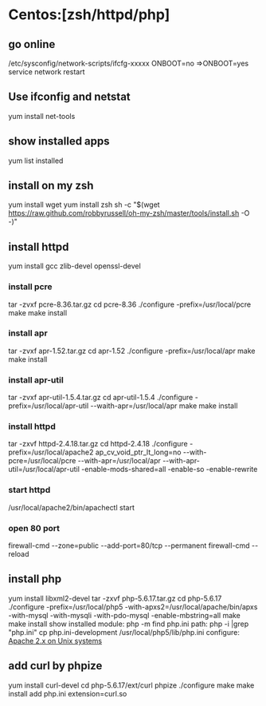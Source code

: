 # Centos:[zsh/httpd/php]

## go online
/etc/sysconfig/network-scripts/ifcfg-xxxxx
ONBOOT=no =>ONBOOT=yes
service network restart

## Use ifconfig and netstat
yum install net-tools

## show installed apps
yum list installed

## install on my zsh
yum install wget
yum install zsh
sh -c "$(wget https://raw.github.com/robbyrussell/oh-my-zsh/master/tools/install.sh -O -)"

## install httpd
yum install gcc zlib-devel openssl-devel
### install pcre
tar -zvxf pcre-8.36.tar.gz
cd pcre-8.36
./configure -prefix=/usr/local/pcre
make
make install
### install apr
tar -zvxf apr-1.52.tar.gz
cd apr-1.52
./configure -prefix=/usr/local/apr
make
make install
### install apr-util
tar -zvxf apr-util-1.5.4.tar.gz
cd apr-util-1.5.4
./configure -prefix=/usr/local/apr-util --waith-apr=/usr/local/apr
make
make install
### install httpd
tar -zxvf httpd-2.4.18.tar.gz
cd httpd-2.4.18
./configure -prefix=/usr/local/apache2 ap_cv_void_ptr_lt_long=no --with-pcre=/usr/local/pcre --with-apr=/usr/local/apr --with-apr-util=/usr/local/apr-util -enable-mods-shared=all -enable-so -enable-rewrite
### start httpd
/usr/local/apache2/bin/apachectl start
### open 80 port
firewall-cmd --zone=public --add-port=80/tcp --permanent
firewall-cmd --reload


## install php
yum install libxml2-devel
tar -zxvf php-5.6.17.tar.gz
cd php-5.6.17
./configure -prefix=/usr/local/php5 -with-apxs2=/usr/local/apache/bin/apxs -with-mysql  -with-mysqli -with-pdo-mysql -enable-mbstring=all
make
make install
show installed module: php -m
find php.ini path: php -i |grep "php.ini"
cp php.ini-development /usr/local/php5/lib/php.ini
configure: [Apache 2.x on Unix systems](http://php.net/manual/en/install.unix.apache2.php)

## add curl by phpize
yum install curl-devel
cd php-5.6.17/ext/curl
phpize
./configure
make
make install
add php.ini extension=curl.so
